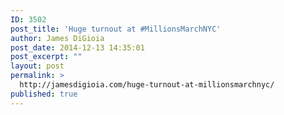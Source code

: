 ```yaml
---
ID: 3502
post_title: 'Huge turnout at #MillionsMarchNYC'
author: James DiGioia
post_date: 2014-12-13 14:35:01
post_excerpt: ""
layout: post
permalink: >
  http://jamesdigioia.com/huge-turnout-at-millionsmarchnyc/
published: true
---
```


